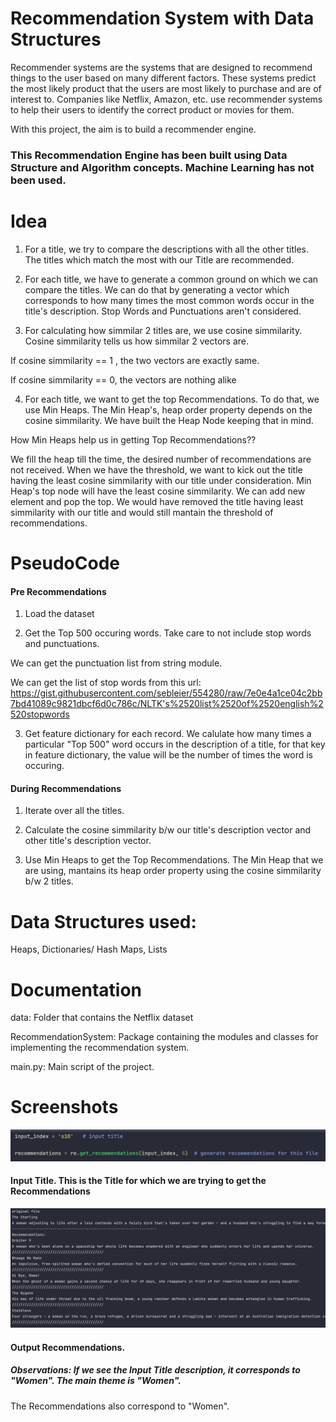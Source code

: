 
# Recommendation System with Data Structures

Recommender systems are the systems that are designed to recommend things to the user based on many different factors. These systems predict the most likely product that the users are most likely to purchase and are of interest to. Companies like Netflix, Amazon, etc. use recommender systems to help their users to identify the correct product or movies for them. 


With this project, the aim is to build a recommender engine.

### This Recommendation Engine has been built using Data Structure and Algorithm concepts. Machine Learning has not been used.

# Idea

1) For a title, we try to compare the descriptions with all the other titles.
The titles which match the most with our Title are recommended.

2) For each title, we have to generate a common ground on which we can compare the titles.
We can do that by generating a vector which corresponds to how many times the most common words occur in the title's description.
Stop Words and Punctuations aren't considered.

3) For calculating how simmilar 2 titles are, we use cosine simmilarity.
Cosine simmilarity tells us how simmilar 2 vectors are. 

If cosine simmilarity == 1 , the two vectors are exactly same.

If cosine simmilarity == 0, the vectors are nothing alike

4) For each title, we want to get the top Recommendations. To do that, we use Min Heaps.
The Min Heap's,  heap order property depends on the cosine simmilarity. We have built the Heap Node keeping that in mind.

How Min Heaps help us in getting Top Recommendations??

We fill the heap till the time, the desired number of recommendations are not received.
When we have the threshold, we want to kick out the title having the least cosine simmilarity with our title under consideration.
Min Heap's top node will have the least cosine simmilarity. We can add new element and pop the top. We would have removed the title having least simmilarity with our title and would still mantain the threshold of recommendations.


# PseudoCode

#### Pre Recommendations

1) Load the dataset

2) Get the Top 500 occuring words. Take care to not include stop words and punctuations.

We can get the punctuation list from string module.

We can get the list of stop words from this url:
https://gist.githubusercontent.com/sebleier/554280/raw/7e0e4a1ce04c2bb7bd41089c9821dbcf6d0c786c/NLTK's%2520list%2520of%2520english%2520stopwords

3) Get feature dictionary for each record.
We calulate how many times a particular "Top 500" word occurs in the description of a title, for that key in feature dictionary, the value will be 
the number of times the word is occuring.


#### During Recommendations

1) Iterate over all the titles. 

2) Calculate the cosine simmilarity b/w our title's description vector and other title's description vector.

3) Use Min Heaps to get the Top Recommendations. The Min Heap that we are using, mantains its heap order property using the cosine 
simmilarity b/w 2 titles.


# Data Structures used:

Heaps, Dictionaries/ Hash Maps, Lists

# Documentation

data: Folder that contains the Netflix dataset


RecommendationSystem: Package containing the modules and classes for implementing the 
recommendation system.


main.py: Main script of the project.


# Screenshots

![App Screenshot](screenshots/input_title.PNG)

#### Input Title. This is the Title for which we are trying to get the Recommendations


![App Screenshot](screenshots/Output.PNG)

#### Output Recommendations.

##### Observations: If we see the Input Title description, it corresponds to  "Women". The main theme is "Women". 

The Recommendations also correspond to "Women". 






